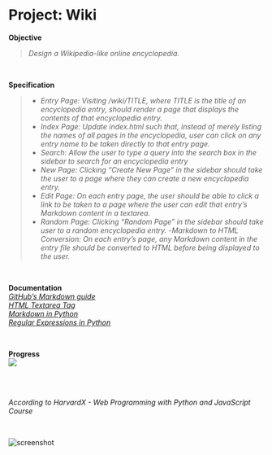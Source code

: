# Project: Wiki

**Objective**
>_Design a Wikipedia-like online encyclopedia._   

<br>
  
**Specification**
>- _Entry Page: Visiting /wiki/TITLE, where TITLE is the title of an encyclopedia entry, should render a page that displays the contents of that encyclopedia entry._
>- _Index Page: Update index.html such that, instead of merely listing the names of all pages in the encyclopedia, user can click on any entry name to be taken directly to that entry page._
>- _Search: Allow the user to type a query into the search box in the sidebar to search for an encyclopedia entry_   
>- _New Page: Clicking “Create New Page” in the sidebar should take the user to a page where they can create a new encyclopedia entry._
>- _Edit Page: On each entry page, the user should be able to click a link to be taken to a page where the user can edit that entry’s Markdown content in a textarea._
>- _Random Page: Clicking “Random Page” in the sidebar should take user to a random encyclopedia entry._
>-_Markdown to HTML Conversion: On each entry’s page, any Markdown content in the entry file should be converted to HTML before being displayed to the user._

<br>
   
**Documentation**   
_[GitHub’s Markdown guide](https://docs.github.com/en/get-started/writing-on-github/getting-started-with-writing-and-formatting-on-github/basic-writing-and-formatting-syntax)_   
_[HTML Textarea Tag](https://www.w3schools.com/tags/tag_textarea.asp)_   
_[Markdown in Python](https://github.com/trentm/python-markdown2)_   
_[Regular Expressions in Python](https://docs.python.org/3/howto/regex.html)_

<br>

**Progress**   
![](https://geps.dev/progress/65)   
  
<br>
<br>

_According to HarvardX - Web Programming with Python and JavaScript Course_

<br>

![screenshot](img/preview.png?raw=true "screenshot")
